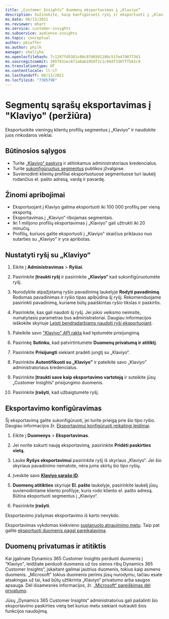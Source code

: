```yaml
---
title: „Customer Insights“ duomenų eksportavimas į „Klaviyo“
description: Sužinokite, kaip konfigūruoti ryšį ir eksportuoti į „Klaviyo“.
ms.date: 08/13/2021
ms.reviewer: mhart
ms.service: customer-insights
ms.subservice: audience-insights
ms.topic: conceptual
author: pkieffer
ms.author: philk
manager: shellyha
ms.openlocfilehash: 7c1297fd5381c00c07d6501186c51fe4798773d1
ms.sourcegitcommit: 205f931ec671a0ab1850f2c1c94df3307ffb62c9
ms.translationtype: HT
ms.contentlocale: lt-LT
ms.lasthandoff: 08/13/2021
ms.locfileid: "7385798"
---
```

# <a name="export-segment-lists-to-klaviyo-preview"></a>Segmentų sąrašų eksportavimas į "Klaviyo" (peržiūra)

Eksportuokite vieningų klientų profilių segmentus į „Klaviyo" ir naudokite juos rinkodaros veiklai.

## <a name="prerequisites"></a>Būtinosios sąlygos

-   Turite [„Klaviyo“ paskyrą](https://www.klaviyo.com/) ir atitinkamus administratoriaus kredencialus.
-   Turite [sukonfigūruotus segmentus](segments.md) publikos įžvalgose.
-   Suvienodinti klientų profiliai eksportuotuose segmentuose turi laukelį rodančius el. pašto adresą, vardą ir pavardę.

## <a name="known-limitations"></a>Žinomi apribojimai

- Eksportuojant į Klaviyo galima eksportuoti iki 100 000 profilių per vieną eksportą.
- Eksportavimas į „Klaviyo“ ribojamas segmentais.
- Iki 1 milijono profilių eksportavimas į „Klaviyo” gali užtrukti iki 20 minučių. 
- Profilių, kuriuos galite eksportuoti į „Klaviyo" skaičius priklauso nuo sutarties su „Klaviyo" ir yra apribotas.

## <a name="set-up-connection-to-klaviyo"></a>Nustatyti ryšį su „Klaviyo“

1. Eikite į **Administravimas** > **Ryšiai**.

1. Pasirinkite **Įtraukti ryšį** ir pasirinkite **„Klaviyo“** kad sukonfigūruotumėte ryšį.

1. Nurodykite atpažįstamą ryšio pavadinimą laukelyje **Rodyti pavadinimą**. Rodomas pavadinimas ir ryšio tipas apibūdina šį ryšį. Rekomenduojame pasirinkti pavadinimą, kuriame būtų paaiškintas ryšio tikslas ir paskirtis.

1. Pasirinkite, kas gali naudoti šį ryšį. Jei jokio veiksmo neimsite, numatytasis parametras bus administratoriai. Daugiau informacijos ieškokite skyriuje [Leisti bendradarbiams naudoti ryšį eksportuojant](connections.md#allow-contributors-to-use-a-connection-for-exports).

1. Pateikite savo ["Klaviyo" API raktą](https://help.klaviyo.com/hc/articles/115005062267-How-to-Manage-Your-Account-s-API-Keys) kad tęstumėte prisijungimą. 

1. Pasirinkę **Sutinku**, kad patvirtintumėte **Duomenų privatumą ir atitiktį**.

1. Pasirinkite **Prisijungti** siekiant pradėti jungtį su „Klaviyo“.

1. Pasirinkite **Autentifikuoti su „Klaviyo”** ir pateikite savo „Klaviyo” administratoriaus kredencialus.

1. Pasirinkite **Įtraukti save kaip eksportavimo vartotoją** ir suteikite jūsų „Customer Insights“ prisijungimo duomenis.

1. Pasirinkite **Įrašyti**, kad užbaigtumėte ryšį.

## <a name="configure-an-export"></a>Eksportavimo konfigūravimas

Šį eksportavimą galite sukonfigūruoti, jei turite prieigą prie šio tipo ryšio. Daugiau informacijos žr. [Eksportavimui konfigūruoti reikalingi leidimai](export-destinations.md#set-up-a-new-export).

1. Eikite į **Duomenys** > **Eksportavimas**.

1. Jei norite sukurti naują eksportavimą, pasirinkite **Pridėti paskirties vietą**.

1. Lauke **Ryšys eksportavimui** pasirinkite ryšį iš skyriaus „Klaviyo“. Jei šio skyriaus pavadinimo nematote, nėra jums skirtų šio tipo ryšių.

1. Įveskite savo [**Klaviyo sąrašo ID**](https://help.klaviyo.com/hc/articles/115005078647-How-to-Find-a-List-ID).     

3. **Duomenų atitikties** skyriuje **El. pašto** laukelyje, pasirinkite laukelį jūsų suvienodintame kliento profilyje, kuris rodo kliento el. pašto adresą. Būtina eksportuoti segmentus į „Klaviyo“.

1. Pasirinkite **Įrašyti**.

Eksportavimo įrašymas eksportavimo iš karto nevykdo.

Eksportavimas vykdomas kiekvieno [suplanuoto atnaujinimo metu](system.md#schedule-tab). Taip pat galite [eksportuoti duomenis pagal pareikalavimą](export-destinations.md#run-exports-on-demand). 


## <a name="data-privacy-and-compliance"></a>Duomenų privatumas ir atitiktis

Kai įgalinate Dynamics 365 Customer Insights perduoti duomenis į "Klaviyo", leidžiate perduoti duomenis už tos sienos ribų Dynamics 365 Customer Insights“, įskaitant galimai jautrius duomenis, tokius kaip asmens duomenis. „Microsoft" tokius duomenis perims jūsų nurodymu, tačiau esate atsakingas už tai, kad būtų užtikrinta „Klaviyo“ privatumo arba saugos apsauga. Dėl išsamesnės informacijos, žr. [„Microsoft“ pareiškimas dėl privatumo](https://go.microsoft.com/fwlink/?linkid=396732).

Jūsų „Dynamics 365 Customer Insights“ administratorius gali pašalinti šio eksportavimo paskirties vietą bet kuriuo metu siekiant nutraukti šios funkcijos naudojimą.
